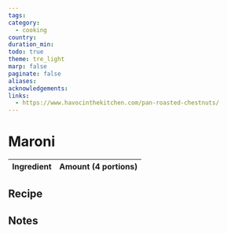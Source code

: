 ```yaml
---
tags: 
category:
  - cooking
country: 
duration_min: 
todo: true
theme: tre_light
marp: false
paginate: false
aliases: 
acknowledgements: 
links:
  - https://www.havocinthekitchen.com/pan-roasted-chestnuts/
---
```



# Maroni

|Ingredient|Amount (4 portions)|
| :- | :- |

## Recipe

## Notes